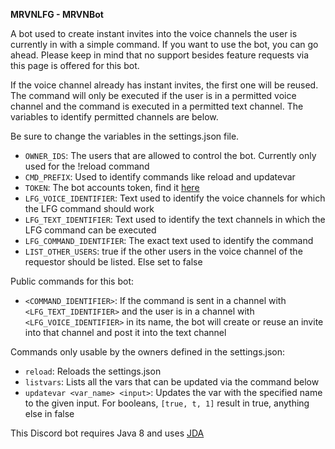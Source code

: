 **MRVNLFG - MRVNBot**

A bot used to create instant invites into the voice channels the user is currently in with a simple command.
If you want to use the bot, you can go ahead. Please keep in mind that no support besides feature requests via this page is offered for this bot.

If the voice channel already has instant invites, the first one will be reused. The command will only be executed if the user is in a permitted voice channel and the command is executed in a permitted text channel. The variables to identify permitted channels are below.

Be sure to change the variables in the settings.json file.
 - `OWNER_IDS`: The users that are allowed to control the bot. Currently only used for the !reload command
 - `CMD_PREFIX`: Used to identify commands like reload and updatevar
 - `TOKEN`: The bot accounts token, find it [here](https://discordapp.com/developers/applications/)
 - `LFG_VOICE_IDENTIFIER`: Text used to identify the voice channels for which the LFG command should work
 - `LFG_TEXT_IDENTIFIER`: Text used to identify the text channels in which the LFG command can be executed
 - `LFG_COMMAND_IDENTIFIER`: The exact text used to identify the command
 - `LIST_OTHER_USERS`: true if the other users in the voice channel of the requestor should be listed. Else set to false
 
Public commands for this bot:
 - `<COMMAND_IDENTIFIER>`: If the command is sent in a channel with `<LFG_TEXT_IDENTIFIER>` and the user is in a channel with `<LFG_VOICE_IDENTIFIER>` in its name, the bot will create or reuse an invite into that channel and post it into the text channel
 
Commands only usable by the owners defined in the settings.json:
- `reload`: Reloads the settings.json
- `listvars`: Lists all the vars that can be updated via the command below
- `updatevar <var_name> <input>`: Updates the var with the specified name to the given input. For booleans, `[true, t, 1]` result in true, anything else in false

This Discord bot requires Java 8 and uses [JDA](https://github.com/DV8FromTheWorld/JDA)

